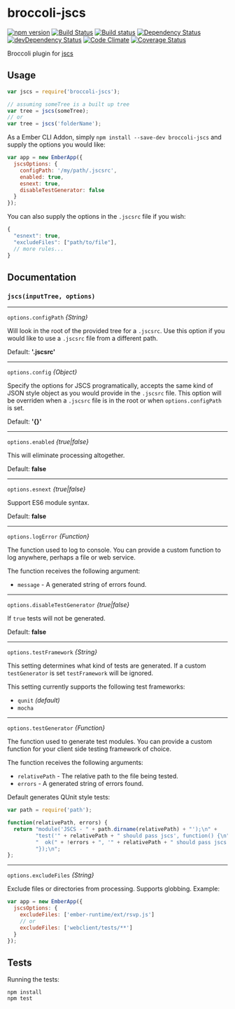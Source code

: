 broccoli-jscs
=============

[![npm version](https://badge.fury.io/js/broccoli-jscs.svg)](http://badge.fury.io/js/broccoli-jscs)
[![Build Status](https://travis-ci.org/kellyselden/broccoli-jscs.svg?branch=master)](https://travis-ci.org/kellyselden/broccoli-jscs)
[![Build status](https://ci.appveyor.com/api/projects/status/w2yk4p8c1mtu1c96?svg=true)](https://ci.appveyor.com/project/kellyselden/broccoli-jscs)
[![Dependency Status](https://david-dm.org/kellyselden/broccoli-jscs.svg)](https://david-dm.org/kellyselden/broccoli-jscs)
[![devDependency Status](https://david-dm.org/kellyselden/broccoli-jscs/dev-status.svg)](https://david-dm.org/kellyselden/broccoli-jscs#info=devDependencies)
[![Code Climate](https://codeclimate.com/github/kellyselden/broccoli-jscs/badges/gpa.svg)](https://codeclimate.com/github/kellyselden/broccoli-jscs)
[![Coverage Status](https://coveralls.io/repos/kellyselden/broccoli-jscs/badge.svg?branch=master)](https://coveralls.io/r/kellyselden/broccoli-jscs?branch=master)

Broccoli plugin for [jscs](https://github.com/jscs-dev/node-jscs)

## Usage

```js
var jscs = require('broccoli-jscs');

// assuming someTree is a built up tree
var tree = jscs(someTree);
// or
var tree = jscs('folderName');
```

As a Ember CLI Addon, simply `npm install --save-dev broccoli-jscs` and supply the options you would like:

```js
var app = new EmberApp({
  jscsOptions: {
    configPath: '/my/path/.jscsrc',
    enabled: true,
    esnext: true,
    disableTestGenerator: false
  }
});
```

You can also supply the options in the `.jscsrc` file if you wish:

```js
{
  "esnext": true,
  "excludeFiles": ["path/to/file"],
  // more rules...
}
```

## Documentation

### `jscs(inputTree, options)`

---

`options.configPath` *{String}*

Will look in the root of the provided tree for a `.jscsrc`. Use this option if you would like to use a `.jscsrc`
file from a different path.

Default: **'.jscsrc'**

---

`options.config` *{Object}*

Specify the options for JSCS programatically, accepts the same kind of JSON
style object as you would provide in the `.jscsrc` file. This option will be
overriden when a `.jscsrc` file is in the root or when `options.configPath` is
set.

Default: **'{}'**

---

`options.enabled` *{true|false}*

This will eliminate processing altogether.

Default: **false**

---

`options.esnext` *{true|false}*

Support ES6 module syntax.

Default: **false**

---

`options.logError` *{Function}*

The function used to log to console. You can provide a custom function to log anywhere, perhaps a file or web service.

The function receives the following argument:

* `message` - A generated string of errors found.

---

`options.disableTestGenerator` *{true|false}*

If `true` tests will not be generated.

Default: **false**

---

`options.testFramework` *{String}*

This setting determines what kind of tests are generated. If a custom `testGenerator` is set `testFramework` will be ignored.

This setting currently supports the following test frameworks:

* `qunit` *(default)*
* `mocha`

---

`options.testGenerator` *{Function}*

The function used to generate test modules. You can provide a custom function for your client side testing framework of choice.

The function receives the following arguments:

* `relativePath` - The relative path to the file being tested.
* `errors` - A generated string of errors found.

Default generates QUnit style tests:

```js
var path = require('path');

function(relativePath, errors) {
  return "module('JSCS - " + path.dirname(relativePath) + "');\n" +
         "test('" + relativePath + " should pass jscs', function() {\n" +
         "  ok(" + !errors + ", '" + relativePath + " should pass jscs." + errors + "');\n" +
         "});\n";
};
```

---

`options.excludeFiles` *{String}*

Exclude files or directories from processing. Supports globbing. Example:

```js
var app = new EmberApp({
  jscsOptions: {
    excludeFiles: ['ember-runtime/ext/rsvp.js']
    // or
    excludeFiles: ['webclient/tests/**']
  }
});
```

## Tests

Running the tests:

```
npm install
npm test
```

